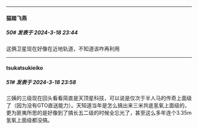 ﻿
*****

####  猫踏飞燕  
##### 50#       发表于 2024-3-18 23:44

这俩卫星现在好像在近地轨道，不知道该咋再利用


*****

####  tsukatsukieiko  
##### 51#       发表于 2024-3-18 23:58

三姨的三级现在回头看看简直是天顶星科技，可以说是仅次于半人马的传奇上面级了（因为没有GTO直送能力）。天知道当年是怎么搞出来三米共底氢氧上面级的，更为匪夷所思的是好像到了搞长五二级的时候全忘光了，甚至这么多年连个3.35m氢氧上面级都没搞。

